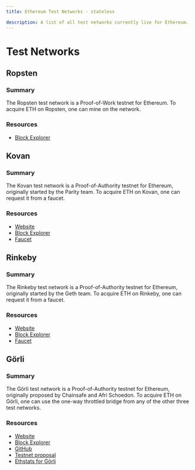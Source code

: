 ```yaml
---
title: Ethereum Test Networks - stateless

description: A list of all test networks currently live for Ethereum.
---
```


# Test Networks

## Ropsten

### Summary

The Ropsten test network is a Proof-of-Work testnet for Ethereum. To acquire ETH on Ropsten, one can mine on the network.

### Resources

* [Block Explorer](https://ropsten.etherscan.io/)

## Kovan

### Summary

The Kovan test network is a Proof-of-Authority testnet for Ethereum, originally started by the Parity team. To acquire ETH on Kovan, one can request it from a faucet.

### Resources

* [Website](https://kovan-testnet.github.io/website/)  
* [Block Explorer](https://kovan.etherscan.io/)  
* [Faucet](https://faucet.kovan.network/)

## Rinkeby

### Summary

The Rinkeby test network is a Proof-of-Authority testnet for Ethereum, originally started by the Geth team. To acquire ETH on Rinkeby, one can request it from a faucet.

### Resources

* [Website](https://www.rinkeby.io/#stats)
* [Block Explorer](https://rinkeby.etherscan.io/)
* [Faucet](https://faucet.rinkeby.io/)

## Görli

### Summary

The Görli test network is a Proof-of-Authority testnet for Ethereum, originally proposed by Chainsafe and Afri Schoedon. To acquire ETH on Görli, one can use the one-way throttled bridge from any of the other three test networks.

### Resources

* [Website](https://goerli.net/)
* [Block Explorer](https://goerli.etherscan.io/)
* [GitHub](https://github.com/goerli/testnet)
* [Testnet proposal](https://dev.to/5chdn/the-grli-testnet-proposal---a-call-for-participation-58pf)
* [Ethstats for Görli](https://stats.goerli.net/)
